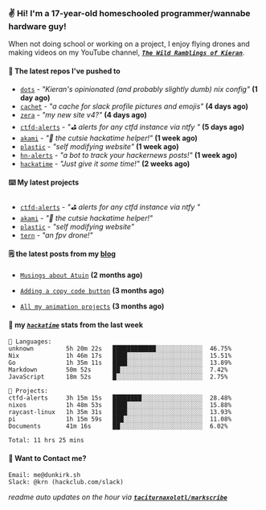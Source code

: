 ### ✌️ Hi! I'm a 17-year-old homeschooled programmer/wannabe hardware guy!

When not doing school or working on a project, I enjoy flying drones and making videos on my YouTube channel, [**_`The Wild Ramblings of Kieran`_**](https://youtube.com/@kieran.rambles).

#### 👷 The latest repos I've pushed to

- [`dots`](https://github.com/taciturnaxolotl/dots) - _"Kieran's opinionated (and probably slightly dumb) nix config"_ **(1 day ago)**
- [`cachet`](https://github.com/taciturnaxolotl/cachet) - _"a cache for slack profile pictures and emojis"_ **(4 days ago)**
- [`zera`](https://github.com/taciturnaxolotl/zera) - _"my new site v4?"_ **(4 days ago)**
- [`ctfd-alerts`](https://github.com/taciturnaxolotl/ctfd-alerts) - _"⛳ alerts for any ctfd instance via ntfy "_ **(5 days ago)**
- [`akami`](https://github.com/taciturnaxolotl/akami) - _"🌷 the cutsie hackatime helper!"_ **(1 week ago)**
- [`plastic`](https://github.com/taciturnaxolotl/plastic) - _"self modifying website"_ **(1 week ago)**
- [`hn-alerts`](https://github.com/taciturnaxolotl/hn-alerts) - _"a bot to track your hackernews posts!"_ **(1 week ago)**
- [`hackatime`](https://github.com/hackclub/hackatime) - _"Just give it some time!"_ **(2 weeks ago)**

#### ⌨️ My latest projects

- [`ctfd-alerts`](https://github.com/taciturnaxolotl/ctfd-alerts) - _"⛳ alerts for any ctfd instance via ntfy "_
- [`akami`](https://github.com/taciturnaxolotl/akami) - _"🌷 the cutsie hackatime helper!"_
- [`plastic`](https://github.com/taciturnaxolotl/plastic) - _"self modifying website"_
- [`tern`](https://github.com/taciturnaxolotl/tern) - _"an fpv drone!"_

#### 🗒️ the latest posts from my [blog](https://dunkirk.sh)

- [`Musings about Atuin`](https://dunkirk.sh/blog/atuin/) **(2 months ago)**

- [`Adding a copy code button`](https://dunkirk.sh/blog/adding-a-copy-button/) **(3 months ago)**

- [`All my animation projects`](https://dunkirk.sh/blog/my-animations/) **(3 months ago)**



#### 📡 my [_`hackatime`_](https://waka.hackclub.com) stats from the last week

```text
💾 Languages:
unknown         5h 20m 22s   ████████████░░░░░░░░░░░░░  46.75%
Nix             1h 46m 17s   ████░░░░░░░░░░░░░░░░░░░░░  15.51%
Go              1h 35m 11s   ████░░░░░░░░░░░░░░░░░░░░░  13.89%
Markdown        50m 52s      ██░░░░░░░░░░░░░░░░░░░░░░░  7.42%
JavaScript      18m 52s      █░░░░░░░░░░░░░░░░░░░░░░░░  2.75%

💼 Projects:
ctfd-alerts     3h 15m 15s   ████████░░░░░░░░░░░░░░░░░  28.48%
nixos           1h 48m 53s   ████░░░░░░░░░░░░░░░░░░░░░  15.88%
raycast-linux   1h 35m 31s   ████░░░░░░░░░░░░░░░░░░░░░  13.93%
pi              1h 15m 59s   ███░░░░░░░░░░░░░░░░░░░░░░  11.08%
Documents       41m 16s      ██░░░░░░░░░░░░░░░░░░░░░░░  6.02%

Total: 11 hrs 25 mins
```

#### 📮 Want to Contact me?

```text
Email: me@dunkirk.sh
Slack: @krn (hackclub.com/slack)
```

_readme auto updates on the hour via [**`taciturnaxolotl/markscribe`**](https://github.com/taciturnaxolotl/markscribe)_
